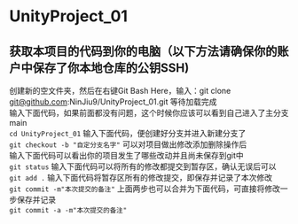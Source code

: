 # UnityProject_01
## 获取本项目的代码到你的电脑（以下方法请确保你的账户中保存了你本地仓库的公钥SSH)  

创建新的空文件夹，然后在右键Git Bash Here，输入：git clone git@github.com:NinJiu9/UnityProject_01.git 等待加载完成  
输入下面代码，如果前面都没有问题，这个时候你应该可以看到自己进入了主分支 main   
```cd UnityProject_01```
输入下面代码，便创建好分支并进入新建分支了  
```git checkout -b "自定分支名字"```
可以对项目做出修改添加删除操作后  
输入下面代码可以看出你的项目发生了哪些改动并且尚未保存到git中  
```git status```
输入下面代码可以将所有的修改都提交到暂存区，确认无误后可以  
```git add .```
输入下面代码将暂存区所有的修改提交，即保存并记录了本次修改  
```git commit -m"本次提交的备注"```
上面两步也可以合并为下面代码，可直接将修改一步保存并记录  
```git commit -a -m"本次提交的备注"```
